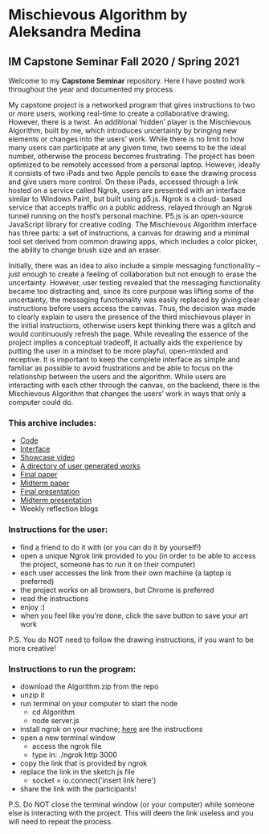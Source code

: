 # Mischievous Algorithm by Aleksandra Medina
## IM Capstone Seminar Fall 2020 / Spring 2021

Welcome to my **Capstone Seminar** repository. Here I have posted work throughout the year and 
documented my process.




My capstone project is a networked program that gives instructions to two or more users, working real-time to create a collaborative drawing. However, there is a twist. An additional ‘hidden’ player is the Mischievous Algorithm, built by me, which introduces uncertainty by bringing new elements or changes into the users’ work. While there is no limit to how many users can participate at any given time, two seems to be the ideal number, otherwise the process becomes frustrating. The project has been optimized to be remotely accessed from a personal laptop. However, ideally it consists of two iPads and two Apple pencils to ease the drawing process and give users more control. On these iPads, accessed through a link hosted on a service called Ngrok, users are presented with an interface similar to Windows Paint, but built using p5.js. Ngrok is a cloud- based service that accepts traffic on a public address, relayed through an Ngrok tunnel running on the host’s personal machine. P5.js is an open-source JavaScript library for creative coding. The Mischievous Algorithm interface has three parts: a set of instructions, a canvas for drawing and a minimal tool set derived from common drawing apps, which includes a color picker, the ability to change brush size and an eraser.


Initially, there was an idea to also include a simple messaging functionality – just enough to create a feeling of collaboration but not enough to erase the uncertainty. However, user testing revealed that the messaging functionality became too distracting and, since its core purpose was lifting some of the uncertainty, the messaging functionality was easily replaced by giving clear instructions before users access the canvas. Thus, the decision was made to clearly explain to users the presence of the third mischievous player in the initial instructions, otherwise users kept thinking there was a glitch and would continuously refresh the page. While revealing the essence of the project implies a conceptual tradeoff, it actually aids the experience by putting the user in a mindset to
be more playful, open-minded and receptive. It is important to keep the complete interface as simple and familiar as possible to avoid frustrations and be able to focus on the relationship between the users and the algorithm. While users are interacting with each other through the canvas, on the backend, there is the Mischievous Algorithm that changes the users’ work in ways that only a computer could do.


### This archive includes:
- [Code](https://github.com/aleksandramedina/Capstone-Seminar/tree/master/Code)
- [Interface](https://github.com/aleksandramedina/Capstone-Seminar/tree/master/Interface)
- [Showcase video](https://drive.google.com/file/d/1z7JQ6wP7kcJILxm9EYywrgZ5bB-9kuLm/view?usp=sharing)
- [A directory of user generated works](https://github.com/aleksandramedina/Capstone-Seminar/tree/master/User%20Experiences%20in%20Images)
- [Final paper](https://github.com/aleksandramedina/Capstone-Seminar/blob/master/Aleksandra%20Medina%20Capstone%20Final%20Essay.pdf)
- [Midterm paper](https://github.com/aleksandramedina/Capstone-Seminar/blob/master/Final%20essay.pdf)
- [Final presentation](https://drive.google.com/file/d/13XnPaBymQs86RYKgt7d_oWtucJH_aW7n/view?usp=sharing)
- [Midterm presentation](https://drive.google.com/file/d/1G-5sHaPmxv36_BUBpYBu9zGmHpBIAWCZ/view?usp=sharing)
- Weekly reflection blogs


### Instructions for the user:

- find a friend to do it with (or you can do it by yourself!)
- open a unique Ngrok link provided to you (in order to be able to access the project, someone has to run it on their computer)
- each user accesses the link from their own machine (a laptop is preferred)
- the project works on all browsers, but Chrome is preferred
- read the instructions
- enjoy :)
- when you feel like you're done, click the save button to save your art work

P.S. You do NOT need to follow the drawing instructions, if you want to be more creative!


### Instructions to run the program:

- download the Algorithm.zip from the repo
- unzip it
- run terminal on your computer to start the node
    - cd Algorithm
    - node server.js
- install ngrok on your machine; [here](https://ngrok.com/download) are the instructions
- open a new terminal window
    - access the ngrok file
    - type in: ./ngrok http 3000
- copy the link that is provided by ngrok 
- replace the link in the sketch.js file
    - socket = io.connect('insert link here')
- share the link with the participants!

P.S. Do NOT close the terminal window (or your computer) while someone else is interacting with the project. This will deem the link useless and you will need to repeat the process.

